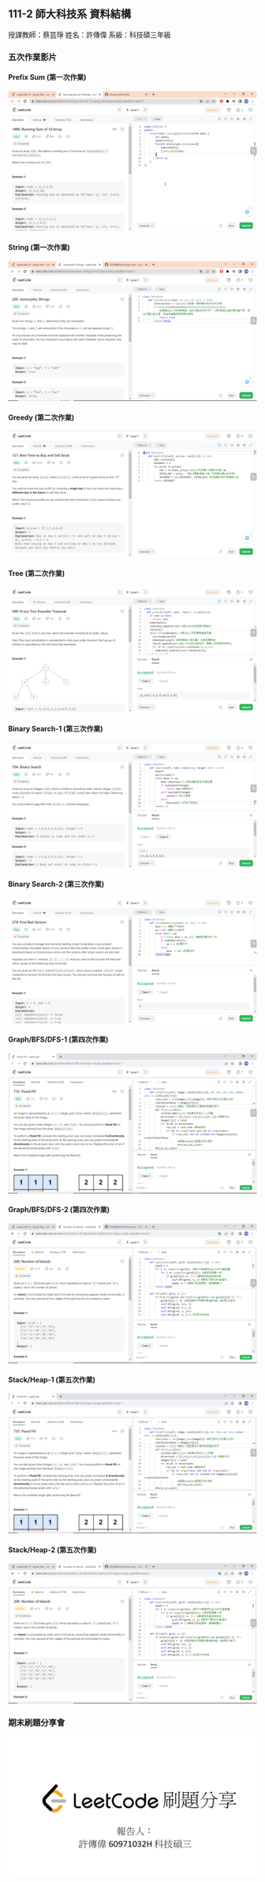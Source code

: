 ## 111-2 師大科技系 資料結構
授課教師：蔡芸琤
姓名：許傳偉
系級：科技碩三年級
### 五次作業影片
#### Prefix Sum (第一次作業)
[![Watch the video](https://github.com/ChuanWeiSYU/DS/blob/main/1480.%20Running%20Sum%20of%201d%20Array.png)](https://drive.google.com/file/d/1-7f9NE7cguYT7KwIZ-o3InL7Woz_VX1F/view?usp=share_link)
#### String (第一次作業)
[![Watch the video](https://github.com/ChuanWeiSYU/DS/blob/main/205.%20Isomorphic%20Strings.png)](https://drive.google.com/file/d/1E3UjKl_Knqv9hMipH_yq5ILgBPbWZ_h-/view?usp=sharing)
#### Greedy (第二次作業)
[![Watch the video](https://github.com/ChuanWeiSYU/DS/blob/main/121.%20Best%20Time%20to%20Buy%20and%20Sell%20Stock.png)](https://drive.google.com/file/d/1n9siuQoUf7QFVvjXsET3VeGgjEpvBtFc/view?usp=share_link)
#### Tree (第二次作業)
[![Watch the video](https://github.com/ChuanWeiSYU/DS/blob/main/589.%20N-ary%20Tree%20Preorder%20Traversal.png)](https://drive.google.com/file/d/1aODcyYxVaj2BXRxul70xhXAicHt_wOvR/view?usp=share_link)
#### Binary Search-1 (第三次作業)
[![Watch the video](https://github.com/ChuanWeiSYU/DS/blob/main/704.%20Binary%20Search.png)](https://drive.google.com/file/d/1vQAHkAohe6DNA5SCSF_RMwyQWmYLhCSV/view?usp=share_link)
#### Binary Search-2 (第三次作業)
[![Watch the video](https://github.com/ChuanWeiSYU/DS/blob/main/278.%20First%20Bad%20Version.png)](https://drive.google.com/file/d/1-FBzz9z6lOu4lcc_DTBorCqNXK3ui21h/view?usp=share_link)

#### Graph/BFS/DFS-1 (第四次作業)
[![Watch the video](https://github.com/ChuanWeiSYU/DS/blob/main/733.%20Flood%20Fill.png)](https://drive.google.com/file/d/1fJCnaPdtP0YWaIBjELU1ud5cOegiz9ns/view?usp=sharing)
#### Graph/BFS/DFS-2 (第四次作業)
[![Watch the video](https://github.com/ChuanWeiSYU/DS/blob/main/200.%20Number%20of%20Islands.png)](https://drive.google.com/file/d/1G2cVDRxwpOZPbxoYFWET7Pln3RkkANk8/view?usp=sharing)

#### Stack/Heap-1 (第五次作業)
[![Watch the video](https://github.com/ChuanWeiSYU/DS/blob/main/733.%20Flood%20Fill.png)](https://drive.google.com/file/d/1fJCnaPdtP0YWaIBjELU1ud5cOegiz9ns/view?usp=sharing)
#### Stack/Heap-2 (第五次作業)
[![Watch the video](https://github.com/ChuanWeiSYU/DS/blob/main/200.%20Number%20of%20Islands.png)](https://drive.google.com/file/d/1G2cVDRxwpOZPbxoYFWET7Pln3RkkANk8/view?usp=sharing)
### 期末刷題分享會
[![Watch the video](https://github.com/ChuanWeiSYU/DS/blob/main/%E6%9C%AA%E5%91%BD%E5%90%8D.png)](https://www.youtube.com/watch?v=DN4NzlqE0oI)
